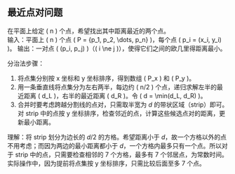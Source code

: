 ## 最近点对问题

在平面上给定 \( n \) 个点，希望找出其中距离最近的两个点。  
输入：平面上 \( n \) 个点 \( P = \{p_1, p_2, \dots, p_n\} \)，每个点 \( p_i = (x_i, y_i) \)。
输出：一对点 \( (p_i, p_j) \)（\( i \ne j \)），使得它们之间的欧几里得距离最小。

分治法步骤：

1. 将点集分别按 x 坐标和 y 坐标排序，得到数组 \( P_x \) 和 \( P_y \)。
2. 用一条垂直线将点集分为左右两半，每边约 \( n/2 \) 个点，递归求解左半的最近距离 \( d_L \)，右半的最近距离 \( d_R \)。令 \( d = \min(d_L, d_R) \)。
3. 合并时要考虑跨越分割线的点对，只需取半宽为 $d$ 的带状区域（strip）即可。对 strip 中的点按 y 坐标排序，检查邻近的点，计算这些候选点对的距离，更新最小距离。

理解：将 strip 划分为边长的 $d/2$ 的方格。希望距离小于 $d$，故一个方格以外的点不用考虑；而因为两边的最小距离都小于 $d$，一个方格内最多只有一个点。所以对于 strip 中的点，只需要检查相邻的 7 个方格，最多有 7 个邻居点，为常数时间。  
实际操作中，因为提前将点集按 y 坐标排序，只需比较后面至多 7 个点。
